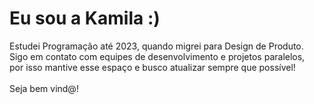 <h1> Eu sou a Kamila :) </h1>

Estudei Programação até 2023, quando migrei para Design de Produto. <br> Sigo em contato com equipes de desenvolvimento e projetos paralelos, <br> por isso mantive esse espaço e busco atualizar sempre que possível! <br><br> Seja bem vind@!




